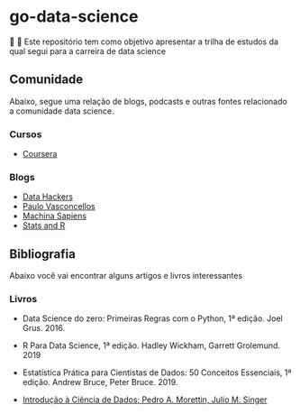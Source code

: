 # go-data-science
:school_satchel: :rocket: Este repositório tem como objetivo apresentar a trilha de estudos da qual segui para a carreira de data science

## Comunidade

Abaixo, segue uma relação de blogs, podcasts e outras fontes relacionado a comunidade data science.

### Cursos

- [Coursera](https://pt.coursera.org/specializations/jhu-data-science)

### Blogs

- [Data Hackers](https://medium.com/data-hackers)
- [Paulo Vasconcellos](https://paulovasconcellos.com.br)
- [Machina Sapiens](https://medium.com/machina-sapiens)
- [Stats and R](https://www.statsandr.com/blog/)

## Bibliografia

Abaixo você vai encontrar alguns artigos e livros interessantes

### Livros

- Data Science do zero: Primeiras Regras com o Python, 1ª edição. Joel Grus. 2016.

- R Para Data Science, 1ª edição.  Hadley Wickham, Garrett Grolemund. 2019

- Estatística Prática para Cientistas de Dados: 50 Conceitos Essenciais, 1ª edição. Andrew Bruce, Peter Bruce. 2019.

- [Introdução à Ciência de Dados; Pedro A. Morettin, Julio M. Singer](https://www.ime.usp.br/~pam/cdados.pdf)
